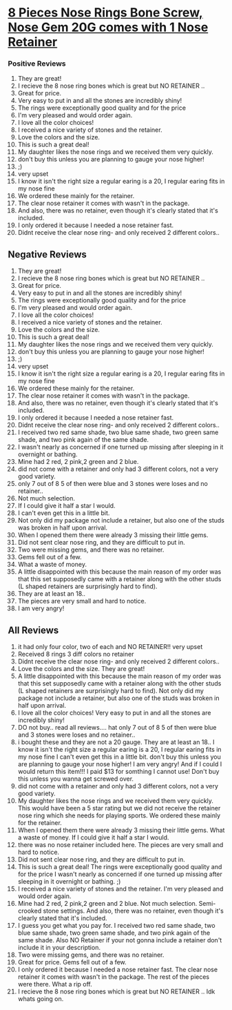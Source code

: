 # [8 Pieces Nose Rings Bone Screw, Nose Gem 20G comes with 1 Nose Retainer](https://products.checkmycream.com/products/8-Pieces-Nose-Rings-Bone-Screw-Nose-Gem-20G-comes-with-1-Nose-Retainer.html)

### Positive Reviews

<ol>
      <li>They are great!</li>
      <li>I recieve the 8 nose ring bones which is great but NO RETAINER ..</li>
      <li>Great for price.</li>
      <li>Very easy to put in and all the stones are incredibly shiny!</li>
      <li>The rings were exceptionally good quality and for the price</li>
      <li>I&#x27;m very pleased and would order again.</li>
      <li>I love all the color choices!</li>
      <li>I received a nice variety of stones and the retainer.</li>
      <li>Love the colors and the size.</li>
      <li>This is such a great deal!</li>
      <li>My daughter likes the nose rings and we received them very quickly.</li>
      <li>don&#x27;t buy this unless you are planning to gauge your nose higher!</li>
      <li>;)</li>
      <li>very upset</li>
      <li>I know it isn&#x27;t the right size a regular earing is a 20, I regular earing fits in my nose fine</li>
      <li>We ordered these mainly for the retainer.</li>
      <li>The clear nose retainer it comes with wasn&#x27;t in the package.</li>
      <li>And also, there was no retainer, even though it&#x27;s clearly stated that it&#x27;s included.</li>
      <li>I only ordered it because I needed a nose retainer fast.</li>
      <li>Didnt receive the clear nose ring- and only received 2 different colors..</li>
</ol>


<h2>Negative Reviews</h2>
<ol>
<li> They are great!</li>
<li> I recieve the 8 nose ring bones which is great but NO RETAINER ..</li>
<li> Great for price.</li>
<li> Very easy to put in and all the stones are incredibly shiny!</li>
<li> The rings were exceptionally good quality and for the price</li>
<li> I&#x27;m very pleased and would order again.</li>
<li> I love all the color choices!</li>
<li> I received a nice variety of stones and the retainer.</li>
<li> Love the colors and the size.</li>
<li> This is such a great deal!</li>
<li> My daughter likes the nose rings and we received them very quickly.</li>
<li> don&#x27;t buy this unless you are planning to gauge your nose higher!</li>
<li> ;)</li>
<li> very upset</li>
<li> I know it isn&#x27;t the right size a regular earing is a 20, I regular earing fits in my nose fine</li>
<li> We ordered these mainly for the retainer.</li>
<li> The clear nose retainer it comes with wasn&#x27;t in the package.</li>
<li> And also, there was no retainer, even though it&#x27;s clearly stated that it&#x27;s included.</li>
<li> I only ordered it because I needed a nose retainer fast.</li>
<li> Didnt receive the clear nose ring- and only received 2 different colors..</li>
<li> I received two red same shade, two blue same shade, two green same shade, and two pink again of the same shade.</li>
<li> I wasn&#x27;t nearly as concerned if one turned up missing after sleeping in it overnight or bathing.</li>
<li> Mine had 2 red, 2 pink,2 green and 2 blue.</li>
<li> did not come with a retainer and only had 3 different colors, not a very good variety.</li>
<li> only 7 out of 8 5 of then were blue and 3 stones were loses and no retainer..</li>
<li> Not much selection.</li>
<li> If I could give it half a star I would.</li>
<li> I can&#x27;t even get this in a little bit.</li>
<li> Not only did my package not include a retainer, but also one of the studs was broken in half upon arrival.</li>
<li> When I opened them there were already 3 missing their little gems.</li>
<li> Did not sent clear nose ring, and they are difficult to put in.</li>
<li> Two were missing gems, and there was no retainer.</li>
<li> Gems fell out of a few.</li>
<li> What a waste of money.</li>
<li> A little disappointed with this because the main reason of my order was that this set supposedly came with a retainer along with the other studs (L shaped retainers are surprisingly hard to find).</li>
<li> They are at least an 18..</li>
<li> The pieces are very small and hard to notice.</li>
<li> I am very angry!</li>
</ol>

<h2>All Reviews</h2>

<ol>
    <li> it had only four color, two of each and NO RETAINER!! very upset</li>
    <li> Received 8 rings 3 diff colors no retainer</li>
    <li> Didnt receive the clear nose ring- and only received 2 different colors..</li>
    <li> Love the colors and the size. They are great!</li>
    <li> A little disappointed with this because the main reason of my order was that this set supposedly came with a retainer along with the other studs (L shaped retainers are surprisingly hard to find). Not only did my package not include a retainer, but also one of the studs was broken in half upon arrival.</li>
    <li> I love all the color choices! Very easy to put in and all the stones are incredibly shiny!</li>
    <li> DO not buy.. read all reviews.... hat only 7 out of 8 5 of then were blue and 3 stones were loses and no retainer..</li>
    <li> i bought these and they are not a 20 gauge. They are at least an 18.. I know it isn&#x27;t the right size a regular earing is a 20, I regular earing fits in my nose fine I can&#x27;t even get this in a little bit. don&#x27;t buy this unless you are planning to gauge your nose higher! I am very angry! And if I could I would return this item!!! I paid $13 for somthing I cannot use! Don&#x27;t buy this unless you wanna get screwed over.</li>
    <li> did not come with a retainer and only had 3 different colors, not a very good variety.</li>
    <li> My daughter likes the nose rings and we received them very quickly. This would have been a 5 star rating but we did not receive  the retainer nose ring which she needs for playing sports. We ordered these mainly for the retainer.</li>
    <li> When I opened them there were already 3 missing their little gems. What a waste of money. If I could give it half a star I would.</li>
    <li> there was no nose retainer included here. The pieces are very small and hard to notice.</li>
    <li> Did not sent clear nose ring, and they are difficult to put in.</li>
    <li> This is such a great deal! The rings were exceptionally good quality and for the price I wasn&#x27;t nearly as concerned if one turned up missing after sleeping in it overnight or bathing. ;)</li>
    <li> I received a nice variety of stones and the retainer. I&#x27;m very pleased and would order again.</li>
    <li> Mine had 2 red, 2 pink,2 green and 2 blue. Not much selection. Semi-crooked stone settings. And also, there was no retainer, even though it&#x27;s clearly stated that it&#x27;s included.</li>
    <li> I guess you get what you pay for. I received two red same shade, two blue same shade, two green same shade, and two pink again of the same shade. Also NO Retainer if your not gonna include a retainer don&#x27;t include it in your description.</li>
    <li> Two were missing gems, and there was no retainer.</li>
    <li> Great for price. Gems fell out of a few.</li>
    <li> I only ordered it because I needed a nose retainer fast. The clear nose retainer it comes with wasn&#x27;t in the package. The rest of the pieces were there. What a rip off.</li>
    <li> I recieve the 8 nose ring bones which is great but NO RETAINER .. Idk whats going on.</li>
</ol>




